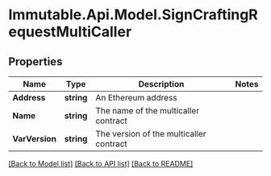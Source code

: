 # Immutable.Api.Model.SignCraftingRequestMultiCaller

## Properties

Name | Type | Description | Notes
------------ | ------------- | ------------- | -------------
**Address** | **string** | An Ethereum address | 
**Name** | **string** | The name of the multicaller contract | 
**VarVersion** | **string** | The version of the multicaller contract | 

[[Back to Model list]](../README.md#documentation-for-models) [[Back to API list]](../README.md#documentation-for-api-endpoints) [[Back to README]](../README.md)

